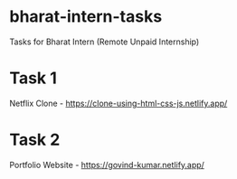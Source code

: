 # bharat-intern-tasks
Tasks for Bharat Intern (Remote Unpaid Internship)

 
# Task 1
Netflix Clone - https://clone-using-html-css-js.netlify.app/
# Task 2 
Portfolio Website - https://govind-kumar.netlify.app/
